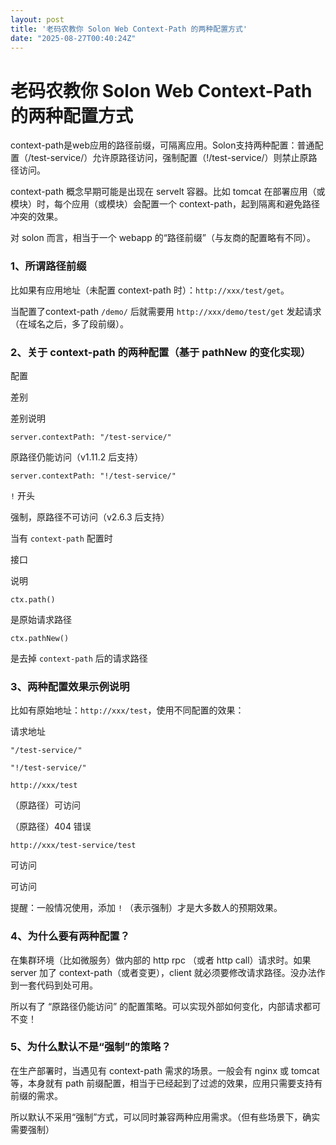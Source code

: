 ```yaml
---
layout: post
title: '老码农教你 Solon Web Context-Path 的两种配置方式'
date: "2025-08-27T00:40:24Z"
---
```

老码农教你 Solon Web Context-Path 的两种配置方式
====================================

context-path是web应用的路径前缀，可隔离应用。Solon支持两种配置：普通配置（/test-service/）允许原路径访问，强制配置（!/test-service/）则禁止原路径访问。

context-path 概念早期可能是出现在 servelt 容器。比如 tomcat 在部署应用（或模块）时，每个应用（或模块）会配置一个 context-path，起到隔离和避免路径冲突的效果。

对 solon 而言，相当于一个 webapp 的“路径前缀”（与友商的配置略有不同）。

### 1、所谓路径前缀

比如果有应用地址（未配置 context-path 时）：`http://xxx/test/get`。

当配置了context-path `/demo/` 后就需要用 `http://xxx/demo/test/get` 发起请求（在域名之后，多了段前缀）。

### 2、关于 context-path 的两种配置（基于 pathNew 的变化实现）

配置

差别

差别说明

`server.contextPath: "/test-service/"`

原路径仍能访问（v1.11.2 后支持）

`server.contextPath: "!/test-service/"`

`!` 开头

强制，原路径不可访问（v2.6.3 后支持）

当有 `context-path` 配置时

接口

说明

`ctx.path()`

是原始请求路径

`ctx.pathNew()`

是去掉 `context-path` 后的请求路径

### 3、两种配置效果示例说明

比如有原始地址：`http://xxx/test`，使用不同配置的效果：

请求地址

`"/test-service/"`

`"!/test-service/"`

`http://xxx/test`

（原路径）可访问

（原路径）404 错误

`http://xxx/test-service/test`

可访问

可访问

提醒：一般情况使用，添加 `!` （表示强制）才是大多数人的预期效果。

### 4、为什么要有两种配置？

在集群环境（比如微服务）做内部的 http rpc （或者 http call）请求时。如果 server 加了 context-path（或者变更），client 就必须要修改请求路径。没办法作到一套代码到处可用。

所以有了 “原路径仍能访问” 的配置策略。可以实现外部如何变化，内部请求都可不变！

### 5、为什么默认不是“强制”的策略？

在生产部署时，当遇见有 context-path 需求的场景。一般会有 nginx 或 tomcat 等，本身就有 path 前缀配置，相当于已经起到了过滤的效果，应用只需要支持有前缀的需求。

所以默认不采用“强制”方式，可以同时兼容两种应用需求。（但有些场景下，确实需要强制）